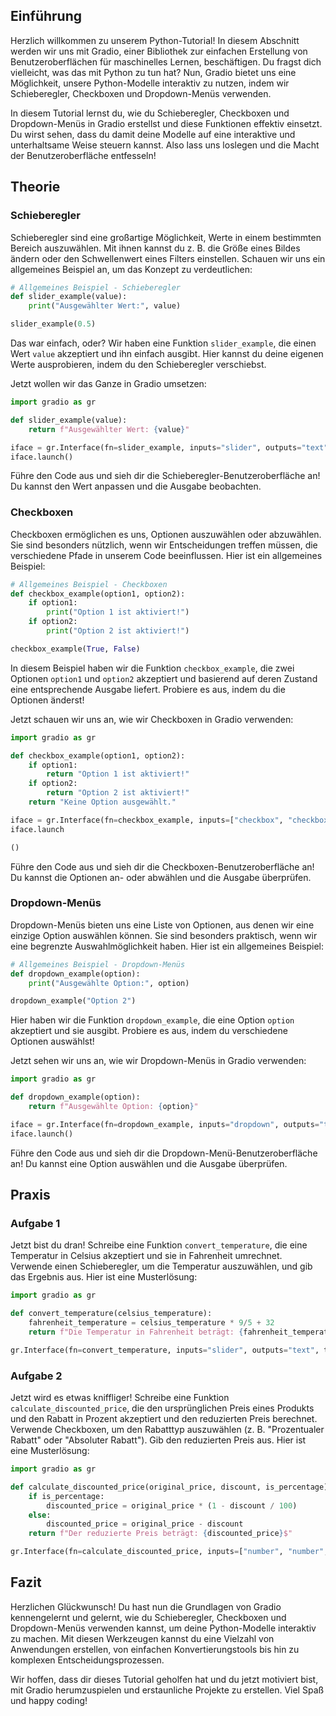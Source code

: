 ## Einführung

Herzlich willkommen zu unserem Python-Tutorial! In diesem Abschnitt werden wir uns mit Gradio, einer Bibliothek zur einfachen Erstellung von Benutzeroberflächen für maschinelles Lernen, beschäftigen. Du fragst dich vielleicht, was das mit Python zu tun hat? Nun, Gradio bietet uns eine Möglichkeit, unsere Python-Modelle interaktiv zu nutzen, indem wir Schieberegler, Checkboxen und Dropdown-Menüs verwenden.

In diesem Tutorial lernst du, wie du Schieberegler, Checkboxen und Dropdown-Menüs in Gradio erstellst und diese Funktionen effektiv einsetzt. Du wirst sehen, dass du damit deine Modelle auf eine interaktive und unterhaltsame Weise steuern kannst. Also lass uns loslegen und die Macht der Benutzeroberfläche entfesseln!

## Theorie

### Schieberegler

Schieberegler sind eine großartige Möglichkeit, Werte in einem bestimmten Bereich auszuwählen. Mit ihnen kannst du z. B. die Größe eines Bildes ändern oder den Schwellenwert eines Filters einstellen. Schauen wir uns ein allgemeines Beispiel an, um das Konzept zu verdeutlichen:

```python
# Allgemeines Beispiel - Schieberegler
def slider_example(value):
    print("Ausgewählter Wert:", value)

slider_example(0.5)
```

Das war einfach, oder? Wir haben eine Funktion `slider_example`, die einen Wert `value` akzeptiert und ihn einfach ausgibt. Hier kannst du deine eigenen Werte ausprobieren, indem du den Schieberegler verschiebst.

Jetzt wollen wir das Ganze in Gradio umsetzen:

```python
import gradio as gr

def slider_example(value):
    return f"Ausgewählter Wert: {value}"

iface = gr.Interface(fn=slider_example, inputs="slider", outputs="text")
iface.launch()
```

Führe den Code aus und sieh dir die Schieberegler-Benutzeroberfläche an! Du kannst den Wert anpassen und die Ausgabe beobachten.

### Checkboxen

Checkboxen ermöglichen es uns, Optionen auszuwählen oder abzuwählen. Sie sind besonders nützlich, wenn wir Entscheidungen treffen müssen, die verschiedene Pfade in unserem Code beeinflussen. Hier ist ein allgemeines Beispiel:

```python
# Allgemeines Beispiel - Checkboxen
def checkbox_example(option1, option2):
    if option1:
        print("Option 1 ist aktiviert!")
    if option2:
        print("Option 2 ist aktiviert!")

checkbox_example(True, False)
```

In diesem Beispiel haben wir die Funktion `checkbox_example`, die zwei Optionen `option1` und `option2` akzeptiert und basierend auf deren Zustand eine entsprechende Ausgabe liefert. Probiere es aus, indem du die Optionen änderst!

Jetzt schauen wir uns an, wie wir Checkboxen in Gradio verwenden:

```python
import gradio as gr

def checkbox_example(option1, option2):
    if option1:
        return "Option 1 ist aktiviert!"
    if option2:
        return "Option 2 ist aktiviert!"
    return "Keine Option ausgewählt."

iface = gr.Interface(fn=checkbox_example, inputs=["checkbox", "checkbox"], outputs="text")
iface.launch

()
```

Führe den Code aus und sieh dir die Checkboxen-Benutzeroberfläche an! Du kannst die Optionen an- oder abwählen und die Ausgabe überprüfen.

### Dropdown-Menüs

Dropdown-Menüs bieten uns eine Liste von Optionen, aus denen wir eine einzige Option auswählen können. Sie sind besonders praktisch, wenn wir eine begrenzte Auswahlmöglichkeit haben. Hier ist ein allgemeines Beispiel:

```python
# Allgemeines Beispiel - Dropdown-Menüs
def dropdown_example(option):
    print("Ausgewählte Option:", option)

dropdown_example("Option 2")
```

Hier haben wir die Funktion `dropdown_example`, die eine Option `option` akzeptiert und sie ausgibt. Probiere es aus, indem du verschiedene Optionen auswählst!

Jetzt sehen wir uns an, wie wir Dropdown-Menüs in Gradio verwenden:

```python
import gradio as gr

def dropdown_example(option):
    return f"Ausgewählte Option: {option}"

iface = gr.Interface(fn=dropdown_example, inputs="dropdown", outputs="text", choices=["Option 1", "Option 2", "Option 3"])
iface.launch()
```

Führe den Code aus und sieh dir die Dropdown-Menü-Benutzeroberfläche an! Du kannst eine Option auswählen und die Ausgabe überprüfen.

## Praxis

### Aufgabe 1

Jetzt bist du dran! Schreibe eine Funktion `convert_temperature`, die eine Temperatur in Celsius akzeptiert und sie in Fahrenheit umrechnet. Verwende einen Schieberegler, um die Temperatur auszuwählen, und gib das Ergebnis aus. Hier ist eine Musterlösung:

```python
import gradio as gr

def convert_temperature(celsius_temperature):
    fahrenheit_temperature = celsius_temperature * 9/5 + 32
    return f"Die Temperatur in Fahrenheit beträgt: {fahrenheit_temperature}°F"

gr.Interface(fn=convert_temperature, inputs="slider", outputs="text", title="Temperaturumrechner").launch()
```

### Aufgabe 2

Jetzt wird es etwas kniffliger! Schreibe eine Funktion `calculate_discounted_price`, die den ursprünglichen Preis eines Produkts und den Rabatt in Prozent akzeptiert und den reduzierten Preis berechnet. Verwende Checkboxen, um den Rabatttyp auszuwählen (z. B. "Prozentualer Rabatt" oder "Absoluter Rabatt"). Gib den reduzierten Preis aus. Hier ist eine Musterlösung:

```python
import gradio as gr

def calculate_discounted_price(original_price, discount, is_percentage):
    if is_percentage:
        discounted_price = original_price * (1 - discount / 100)
    else:
        discounted_price = original_price - discount
    return f"Der reduzierte Preis beträgt: {discounted_price}$"

gr.Interface(fn=calculate_discounted_price, inputs=["number", "number", "checkbox"], outputs="text", title="Preisrechner").launch()
```

## Fazit

Herzlichen Glückwunsch! Du hast nun die Grundlagen von Gradio kennengelernt und gelernt, wie du Schieberegler, Checkboxen und Dropdown-Menüs verwenden kannst, um deine Python-Modelle interaktiv zu machen. Mit diesen Werkzeugen kannst du eine Vielzahl von Anwendungen erstellen, von einfachen Konvertierungstools bis hin zu komplexen Entscheidungsprozessen.

Wir hoffen, dass dir dieses Tutorial geholfen hat und du jetzt motiviert bist, mit Gradio herumzuspielen und erstaunliche Projekte zu erstellen. Viel Spaß und happy coding!